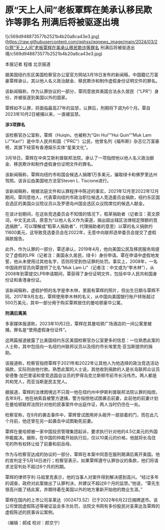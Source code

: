 # 原“天上人间”老板覃辉在美承认移民欺诈等罪名 刑满后将被驱逐出境

![c569d948873577b2521b4b20a8ca43e3.jpg](https://raw.githubusercontent.com/qqhsx/qqnews_image/main/2024/03/20/原“天上人间”老板覃辉在美承认移民欺诈等罪名 刑满后将被驱逐出境/c569d948873577b2521b4b20a8ca43e3.jpg)

本报记者 程维 北京报道

据美国纽约东区美国检察官办公室官方网站3月18日发布的新闻稿，中国籍亿万富豪覃辉承认，其以他人名义政治献金、移民欺诈和制作虚假身份证明文件的罪名。

该新闻稿称，作为认罪协议的一部分，覃同意放弃美国合法永久居民（“LPR”）身份，并被驱逐到美国以外的国家。

覃辉如不认罪，将面临最高27年的监禁，认罪后，刑期将下调为6个月。覃自2023年10月2日被捕以来，一直被监禁。

**涉3项罪名**

该检察官办公室称，覃辉（Huiqin，也被称为“Qin Hui”“Hui Quin”“Muk Lam
Li”“Karl”）是中华人民共和国（“PRC”）公民，他曾名列《福布斯》杂志亿万富豪榜，其旗下经营有香港娱乐实体“星美文化”。

3月18日，覃辉在中央艾斯利普联邦法院，承认了一项指控他以他人名义政治献金、移民欺诈和制作虚假身份证明文件的罪名。

该新闻稿称，覃辉向纽约市和国会候选人捐赠1万多美元，骗取绿卡和佛罗里达州驾照。该诉讼由美国地方法官Steven L. Tiscione进行。

该新闻稿称，根据法庭文件和认罪程序中陈述的事实，2021年12月至2022年12月期间，覃同意他人，代表覃向纽约市政治职位候选人竞选委员会捐款，纽约东区国会选区的美国众议院议员以及罗德岛州国会选区众议院席位的候选人献金。

在该计划期间，在这些竞选委员会不知情的情况下，稻草捐助者（记者注：英文原词，中文无此词，原意为“以他人名义作为渠道，捐出超出辖区法律规定限额的竞选捐款”，可以理解成“稻草人捐助者”、代理捐助者的意思）以覃的名义捐款约11600美元，这导致竞选委员会在2022年，无意中向联邦选举委员会提交了虚假捐款报告。

此外，作为认罪的一部分，覃还承认，2019年4月，他向美国公民及移民服务局提交了虚假的LPR（记者注：美国永久居民，绿卡）身份申请。覃在申请中虚假地发誓，他从未使用过其他名字，否则将受到伪证罪的处罚。事实上，2008年，一名中国政府官员向覃提供了化名“Muk
Lam Li”（记者注：中文或为“李木林”），从2008年到覃提交LPR申请期间，覃获得了身份证明文件，包括中华人民共和国身份证和香港身份证。

该新闻稿称，虚假护照的名字是李木林，里面有覃辉的照片，但出生日期与覃辉不同。2017年9月左右，覃辉使用李木林的名义，从中国向美国银行账户转账超过500万美元，其中一部分用于购买覃辉居住的曼哈顿豪华公寓。

**刑满后离美**

多家媒体报道称，2023年10月2日，覃辉在其曼哈顿广场酒店的一间公寓里被捕，罪名是“使用虚假身份证件”。

这两篇报道披露了比美国纽约东区美国检察官办公室更多的信息：一位熟悉此案的人士称，其中包括向一名纽约州联邦议员以及纽约市长埃里克·亚当斯提供的捐助。

该报道称，检察官指控覃辉于2021年和2022年让其他人为他选择的政治竞选活动捐款，实际则由他付款。熟悉此案的人士说，其他收到捐款的人是长岛联邦众议员安德鲁·加巴里诺和曾竞选国会议员的罗得岛克兰斯顿市前市长冯伟杰。两人都是共和党人，而亚当斯是民主党人。

据报道，覃辉的法律困境远不只周一他在纽约州中伊斯利普联邦法院认罪的指控。去年9月，他在纳索县被警方逮捕，警方指控他试图袭击前妻，此前他的前妻计划在曼哈顿联邦法院针对他的民事案件中出庭作证，两人当时仍住在一处。

检察官称，在9月的袭击事件中，覃辉曾试图用斧头砸开一扇锁着的门，而在此几个月前，他还曾在另一起袭击中试图勒死前妻。

覃辉在曼哈顿被一家中国投资管理集团起诉，要求执行针对他的4.5亿美元的外国仲裁裁决。据称，在中国的仲裁开始执行后，仅以10美元的价格，他就将长岛住宅的所有权转让给了前妻和前岳母。

作为与检察官达成的协议的一部分，覃辉在本案中同意在服刑期满后离开美国。他的宣判定于5月14日进行；检察官表示，如果覃辉遵守认罪协议的条款，他们将请求法官判处不超过6个月的刑期。

覃辉的律师亨利·马祖里克表示，他的当事人对案件得到解决感到高兴。“经过多年的调查，政府对此案做出了认罪判决，并建议不超过6个月的监禁。”他说，“覃先生很高兴能了结此案，并期待着在美国以外的地方重新开始他的商业生涯。”

覃辉在国内的上市公司圣莱达（002473.SZ）已于2022年6月22日摘牌退市。该公司曾因虚假陈述等被证监会多次处罚，法院文书网有多份股民对圣莱达及覃辉的虚假陈述的民事诉讼案例。

（编辑：郝成 校对：颜京宁）

